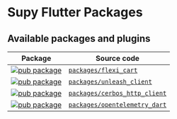 # Supy Flutter Packages
## Available packages and plugins 

| Package | Source code |
|---|---|
| [![pub package][flexi_cart_badge]][flexi_cart_pub] | [`packages/flexi_cart`][flexi_cart_code] |
| [![pub package][unleash_client_badge]][unleash_client_pub] | [`packages/unleash_client`][unleash_client_code] |
| [![pub package][cerbos_http_client_badge]][cerbos_http_client_pub] | [`packages/cerbos_http_client`][cerbos_http_client_code] |
| [![pub package][opentelemetry_dart_badge]][opentelemetry_dart_pub] | [`packages/opentelemetry_dart`][opentelemetry_dart_code] |


[flexi_cart_pub]: https://pub.dev/packages/flexi_cart
[flexi_cart_code]: https://github.com/supy-io/supy-flutter-packages/tree/main/packages/flexi_cart
[flexi_cart_badge]: https://img.shields.io/pub/v/flexi_cart


[unleash_client_pub]: https://pub.dev/packages/unleash_client
[unleash_client_code]: https://github.com/supy-io/supy-flutter-packages/tree/main/packages/unleash_client
[unleash_client_badge]: https://img.shields.io/pub/v/unleash_client

[cerbos_http_client_pub]: https://pub.dev/packages/cerbos_http_client
[cerbos_http_client_code]: https://github.com/supy-io/supy-flutter-packages/tree/main/packages/cerbos_http_client
[cerbos_http_client_badge]: https://img.shields.io/pub/v/cerbos_http_client

[opentelemetry_dart_pub]: https://pub.dev/packages/opentelemetry_dart
[opentelemetry_dart_code]: https://github.com/supy-io/supy-flutter-packages/tree/main/packages/opentelemetry_dart
[opentelemetry_dart_badge]: https://img.shields.io/pub/v/opentelemetry_dart


